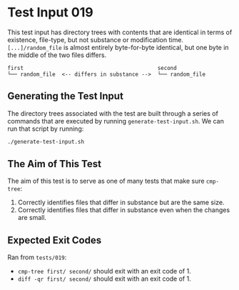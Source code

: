 # Test Input 019

This test input has directory trees with contents that are identical in terms
of existence, file-type, but not substance or modification time.
`[...]/random_file` is almost entirely byte-for-byte identical, but one byte in
the middle of the two files differs.

```
first                                          second
└── random_file  <-- differs in substance -->  └── random_file
```

## Generating the Test Input

The directory trees associated with the test are built through a series of
commands that are executed by running `generate-test-input.sh`. We can run that
script by running:

```bash
./generate-test-input.sh
```

## The Aim of This Test

The aim of this test is to serve as one of many tests that make sure
`cmp-tree`:
1. Correctly identifies files that differ in substance but are the same size.
2. Correctly identifies files that differ in substance even when the changes
   are small.

## Expected Exit Codes

Ran from `tests/019`:

* `cmp-tree first/ second/` should exit with an exit code of 1.
* `diff -qr first/ second/` should exit with an exit code of 1.

